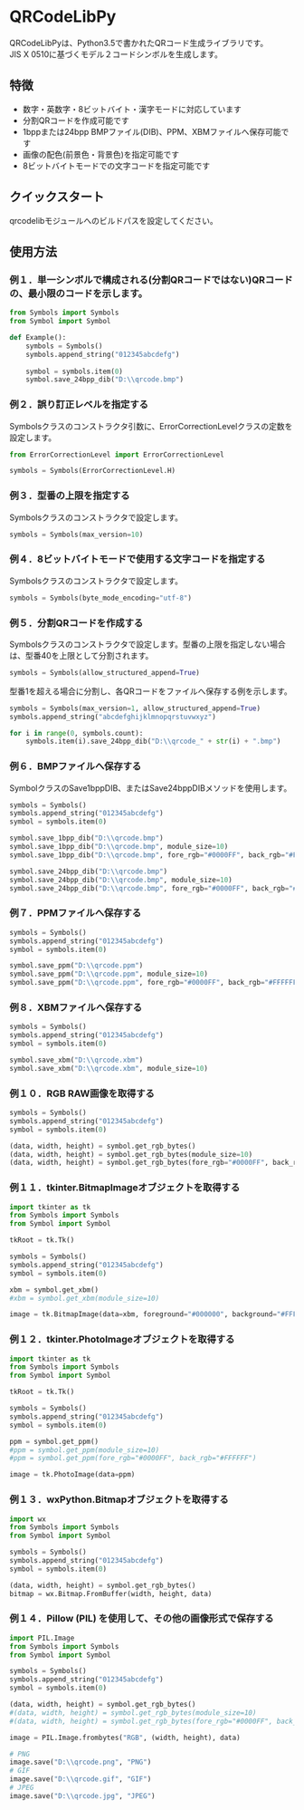 # QRCodeLibPy
QRCodeLibPyは、Python3.5で書かれたQRコード生成ライブラリです。  
JIS X 0510に基づくモデル２コードシンボルを生成します。

## 特徴
- 数字・英数字・8ビットバイト・漢字モードに対応しています
- 分割QRコードを作成可能です
- 1bppまたは24bpp BMPファイル(DIB)、PPM、XBMファイルへ保存可能です
- 画像の配色(前景色・背景色)を指定可能です
- 8ビットバイトモードでの文字コードを指定可能です

## クイックスタート
qrcodelibモジュールへのビルドパスを設定してください。

## 使用方法
### 例１．単一シンボルで構成される(分割QRコードではない)QRコードの、最小限のコードを示します。

```python
from Symbols import Symbols
from Symbol import Symbol

def Example():
    symbols = Symbols()
    symbols.append_string("012345abcdefg")
    
    symbol = symbols.item(0)
    symbol.save_24bpp_dib("D:\\qrcode.bmp")
```

### 例２．誤り訂正レベルを指定する
Symbolsクラスのコンストラクタ引数に、ErrorCorrectionLevelクラスの定数を設定します。

```python
from ErrorCorrectionLevel import ErrorCorrectionLevel

symbols = Symbols(ErrorCorrectionLevel.H)

```

### 例３．型番の上限を指定する
Symbolsクラスのコンストラクタで設定します。
```python
symbols = Symbols(max_version=10)
```

### 例４．8ビットバイトモードで使用する文字コードを指定する
Symbolsクラスのコンストラクタで設定します。
```python
symbols = Symbols(byte_mode_encoding="utf-8")
```

### 例５．分割QRコードを作成する
Symbolsクラスのコンストラクタで設定します。型番の上限を指定しない場合は、型番40を上限として分割されます。

```python
symbols = Symbols(allow_structured_append=True)
```

型番1を超える場合に分割し、各QRコードをファイルへ保存する例を示します。

```python
symbols = Symbols(max_version=1, allow_structured_append=True)
symbols.append_string("abcdefghijklmnopqrstuvwxyz")

for i in range(0, symbols.count):
    symbols.item(i).save_24bpp_dib("D:\\qrcode_" + str(i) + ".bmp")
```

### 例６．BMPファイルへ保存する
SymbolクラスのSave1bppDIB、またはSave24bppDIBメソッドを使用します。

```python
symbols = Symbols()
symbols.append_string("012345abcdefg")
symbol = symbols.item(0)

symbol.save_1bpp_dib("D:\\qrcode.bmp")
symbol.save_1bpp_dib("D:\\qrcode.bmp", module_size=10)
symbol.save_1bpp_dib("D:\\qrcode.bmp", fore_rgb="#0000FF", back_rgb="#FFFFFF")

symbol.save_24bpp_dib("D:\\qrcode.bmp")
symbol.save_24bpp_dib("D:\\qrcode.bmp", module_size=10)
symbol.save_24bpp_dib("D:\\qrcode.bmp", fore_rgb="#0000FF", back_rgb="#FFFFFF")
```

### 例７．PPMファイルへ保存する
```python
symbols = Symbols()
symbols.append_string("012345abcdefg")
symbol = symbols.item(0)

symbol.save_ppm("D:\\qrcode.ppm")
symbol.save_ppm("D:\\qrcode.ppm", module_size=10)
symbol.save_ppm("D:\\qrcode.ppm", fore_rgb="#0000FF", back_rgb="#FFFFFF")
```

### 例８．XBMファイルへ保存する
```python
symbols = Symbols()
symbols.append_string("012345abcdefg")
symbol = symbols.item(0)

symbol.save_xbm("D:\\qrcode.xbm")
symbol.save_xbm("D:\\qrcode.xbm", module_size=10)
```

### 例１０．RGB RAW画像を取得する
```python
symbols = Symbols()
symbols.append_string("012345abcdefg")
symbol = symbols.item(0)

(data, width, height) = symbol.get_rgb_bytes()
(data, width, height) = symbol.get_rgb_bytes(module_size=10)
(data, width, height) = symbol.get_rgb_bytes(fore_rgb="#0000FF", back_rgb="#FFFFFF")
```

### 例１１．tkinter.BitmapImageオブジェクトを取得する
```python
import tkinter as tk
from Symbols import Symbols
from Symbol import Symbol

tkRoot = tk.Tk()

symbols = Symbols()
symbols.append_string("012345abcdefg")
symbol = symbols.item(0)

xbm = symbol.get_xbm()
#xbm = symbol.get_xbm(module_size=10)

image = tk.BitmapImage(data=xbm, foreground="#000000", background="#FFFFFF")
```

### 例１２．tkinter.PhotoImageオブジェクトを取得する
```python
import tkinter as tk
from Symbols import Symbols
from Symbol import Symbol

tkRoot = tk.Tk()

symbols = Symbols()
symbols.append_string("012345abcdefg")
symbol = symbols.item(0)

ppm = symbol.get_ppm()
#ppm = symbol.get_ppm(module_size=10)
#ppm = symbol.get_ppm(fore_rgb="#0000FF", back_rgb="#FFFFFF")

image = tk.PhotoImage(data=ppm)
```

### 例１３．wxPython.Bitmapオブジェクトを取得する
```python
import wx
from Symbols import Symbols
from Symbol import Symbol

symbols = Symbols()
symbols.append_string("012345abcdefg")
symbol = symbols.item(0)

(data, width, height) = symbol.get_rgb_bytes() 
bitmap = wx.Bitmap.FromBuffer(width, height, data)
```

### 例１４．Pillow (PIL) を使用して、その他の画像形式で保存する
```python
import PIL.Image
from Symbols import Symbols
from Symbol import Symbol

symbols = Symbols()
symbols.append_string("012345abcdefg")
symbol = symbols.item(0)

(data, width, height) = symbol.get_rgb_bytes()
#(data, width, height) = symbol.get_rgb_bytes(module_size=10)
#(data, width, height) = symbol.get_rgb_bytes(fore_rgb="#0000FF", back_rgb="#FFFFFF")

image = PIL.Image.frombytes("RGB", (width, height), data)

# PNG
image.save("D:\\qrcode.png", "PNG")
# GIF
image.save("D:\\qrcode.gif", "GIF")
# JPEG
image.save("D:\\qrcode.jpg", "JPEG")
```

